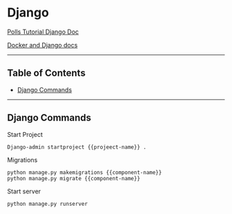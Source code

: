 # Django
[Polls Tutorial Django Doc](https://docs.djangoproject.com/en/3.1/intro/tutorial01/#the-development-server)

[Docker and Django docs](https://docs.docker.com/compose/django/)

---
## Table of Contents
* [Django Commands](#django-commands)

---
## Django Commands
Start Project
```
Django-admin startproject {{projeect-name}} .
```
Migrations
```
python manage.py makemigrations {{component-name}}
python manage.py migrate {{component-name}}
```
Start server
```
python manage.py runserver
```

